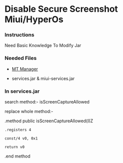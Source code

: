 # Disable Secure Screenshot Miui/HyperOs


### Instructions
Need Basic Knowledge To Modify Jar

### Needed Files
- [MT Manager](https://t.me/mtmanager) 

- services.jar & miui-services.jar


### In services.jar
search method:- isScreenCaptureAllowed

replace whole method:-

.method public isScreenCaptureAllowed(I)Z

    .registers 4

    const/4 v0, 0x1

    return v0
    
.end method
